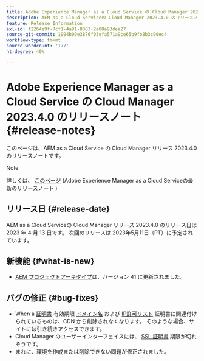 ```yaml
---
title: Adobe Experience Manager as a Cloud Service の Cloud Manager 2023.4.0 のリリースノート
description: AEM as a Cloud Serviceの Cloud Manager 2023.4.0 のリリースノート。
feature: Release Information
exl-id: f2264e9f-7cf1-4a91-8383-2e08a93dea27
source-git-commit: 1994b90e3876f03efa571a9ce65b9fb8b3c90ec4
workflow-type: tm+mt
source-wordcount: '177'
ht-degree: 40%

---
```


# Adobe Experience Manager as a Cloud Service の Cloud Manager 2023.4.0 のリリースノート {#release-notes}

このページは、AEM as a Cloud Service の Cloud Manager リリース 2023.4.0 のリリースノートです。

>[!NOTE]
>
>詳しくは、 [このページ](/help/release-notes/release-notes-cloud/release-notes-current.md) (Adobe Experience Manager as a Cloud Serviceの最新のリリースノート )

## リリース日 {#release-date}

AEM as a Cloud Serviceの Cloud Manager リリース 2023.4.0 のリリース日は 2023 年 4 月 13 日です。 次回のリリースは 2023年5月11日（PT）に予定されています。

## 新機能 {#what-is-new}

* [AEM プロジェクトアーキタイプ](https://experienceleague.adobe.com/docs/experience-manager-core-components/using/developing/archetype/overview.html?lang=ja)は、バージョン 41 に更新されました。

## バグの修正 {#bug-fixes}

* When a [証明書](/help/implementing/cloud-manager/managing-ssl-certifications/introduction.md) 有効期限 [ドメイン名](/help/implementing/cloud-manager/custom-domain-names/introduction.md) および [IP許可リスト](/help/implementing/cloud-manager/ip-allow-lists/introduction.md) 証明書に関連付けられているものは、CDN から削除されなくなります。 そのような場合、サイトには引き続きアクセスできます。
* Cloud Manager のユーザーインターフェイスには、 [SSL 証明書](/help/implementing/cloud-manager/managing-ssl-certifications/introduction.md) 期限が切れそうです。
* まれに、環境を作成または削除できない問題が修正されました。
